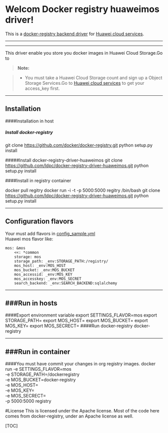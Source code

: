 Welcom Docker registry huaweimos driver!
===================


This is a [docker-registry backend driver](https://github.com/docker/docker-registry/tree/master/depends/docker-registry-core) for [Huawei cloud services](http://www.hwclouds.com/).

----------



-------------

This driver enable you store you docker images in Huawei Cloud Storage.Go to 

> **Note:**

> - You must  take a Huawei Cloud Storage count and sign up a Object Storage Services.Go to [Huawei cloud services](http://www.hwclouds.com/) to get your access_key first.



----------


Installation
-------------------

####Installation in host


##### Install docker-registry
git clone https://github.com/docker/docker-registry.git
python setup.py  install

#####Install  docker-registry-driver-huaweimos
git clone https://github.com/ldpc/docker-registry-driver-huaweimos.git
python setup.py install

####Install in registry  container

docker pull regitry
docker run -i -t -p 5000:5000  regitry /bin/bash
git clone https://github.com/ldpc/docker-registry-driver-huaweimos.git
python setup.py install


----------
Configuration flavors
-------------------
Your must add  flavors in [config_sample.yml](https://github.com/docker/docker-registry/blob/master/config/config_sample.yml)<br /> 
Huawei mos flavor like:

    mos: &mos
        <<: *common 
        storage: mos
        storage_path: _env:STORAGE_PATH:/registry/
        mos_host: _env:MOS_HOST
        mos_bucket: _env:MOS_BUCKET
        mos_accessid: _env:MOS_KEY
        mos_accesskey: _env:MOS_SECRET
        search_backend: _env:SEARCH_BACKEND:sqlalchemy

----------
###Run in hosts
-------------------
####Export  environment variable
	 export SETTINGS_FLAVOR=mos
     export STORAGE_PATH=<your storage_path>
     export MOS_HOST=<your mos server>
     export MOS_BUCKET=<your buker name>
     export MOS_KEY=<your mos AK>
     export MOS_SECRECT=<you mos SK>
####Run docker-registry
docker-registry

----------
###Run in container
-------------------
####You must have commit your changes in org registry images.
	 docker run 
	 -e SETTINGS_FLAVOR=mos  
	 -e STORAGE_PATH=/dockerregistry  
	 -e MOS_BUCKET=docker-registry   
	 -e MOS_HOST=<your mos server address>  
	 -e MOS_KEY=<your access id>  
	 -e MOS_SECRECT=<your access key>  
	 -p 5000:5000 registry

#License
	This is licensed under the Apache license. Most of the code here comes from docker-registry, under an Apache license as well.

[TOC]


